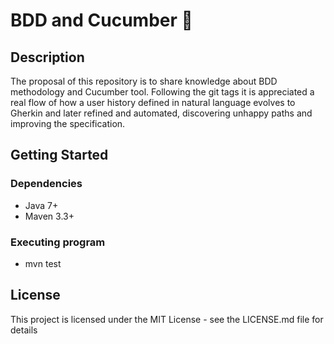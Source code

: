 # BDD and Cucumber :pill:

## Description

The proposal of this repository is to share knowledge about BDD methodology and Cucumber tool. 
Following the git tags it is appreciated a real flow of how a user history defined in natural language evolves to Gherkin and later refined and automated, discovering unhappy paths and improving the specification.

## Getting Started

### Dependencies

* Java 7+
* Maven 3.3+

### Executing program

* mvn test

## License

This project is licensed under the MIT License - see the LICENSE.md file for details
